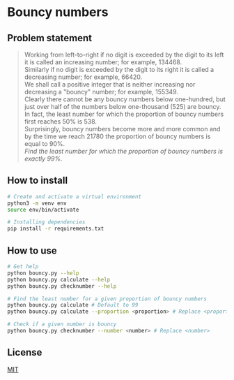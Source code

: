 # Bouncy numbers

## Problem statement

> Working from left-to-right if no digit is exceeded by the digit to its left it is called an increasing number; for example, 134468.  
> Similarly if no digit is exceeded by the digit to its right it is called a decreasing number; for example, 66420.  
> We shall call a positive integer that is neither increasing nor decreasing a "bouncy" number; for example, 155349.  
> Clearly there cannot be any bouncy numbers below one-hundred, but just over half of the numbers below one-thousand (525) are bouncy. In fact, the least number for which the proportion of bouncy numbers first reaches 50% is 538.  
> Surprisingly, bouncy numbers become more and more common and by the time we reach 21780 the proportion of bouncy numbers is equal to 90%.  
> *Find the least number for which the proportion of bouncy numbers is exactly 99%.*

## How to install

``` bash
# Create and activate a virtual environment
python3 -m venv env
source env/bin/activate

# Installing dependencies
pip install -r requirements.txt
```

## How to use

``` bash
# Get help
python bouncy.py --help
python bouncy.py calculate --help
python bouncy.py checknumber --help

# Find the least number for a given proportion of bouncy numbers
python bouncy.py calculate # Default to 99
python bouncy.py calculate --proportion <proportion> # Replace <proportion>

# Check if a given number is bouncy
python bouncy.py checknumber --number <number> # Replace <number>
```

## License

[MIT](https://github.com/GudarJs/bouncy-numbers/blob/master/LICENSE)

